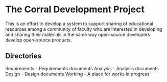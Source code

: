 # The Corral Development Project

This is an effort to develop a system to support sharing of educational resources among a community of faculty who are interested in developing and sharing their materials in the same way open-source developers develop open-source products.

## Directories

Requirements - Requirements documents
Analysis - Analysis documents
Design - Design documents
Working - A place for works in progress
